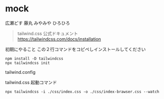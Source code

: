 # mock
広瀬どす
藤丸
みやみや
ひろひろ


> tailwind.css 公式ドキュメント
https://tailwindcss.com/docs/installation

初期にやること
この２行コマンドをコピペしインストールしてください
```
npm install -D tailwindcss
npx tailwindcss init
```

tailwind.config

tailwind.css  起動コマンド
```
npx tailwindcss -i ./css/index.css -o ./css/index-brawser.css --watch
```